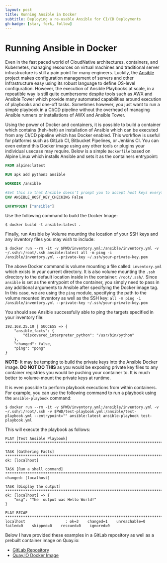 ```yaml
---
layout: post
title: Running Ansible in Docker
subtitle: Deploying a re-usable Ansible for CI/CD Deployments
gh-badge: [star, fork, follow]
---
```

# Running Ansible in Docker

Even in the fast paced world of CloudNative architectures, containers, and Kubernetes, managing resources on virtual machines and traditional server infrastructure is still a pain point for many engineers. Luckily, the [Ansible](https://ansible.com) project makes configuration management of servers and other Infrastructure easy using its robust language to define OS-level configuration.  However, the execution of Ansible Playbooks at scale, in a repeatible way is still quite cumbersome despite tools such as AWX and Ansible Tower which provide many automated capabilities around execution of playbooks and one-off tasks. Sometimes however, you just want to run a simple playbook in a CI/CD pipeline without the overhead of managing Ansible runners or installations of AWX and Ansible Tower. 

Using the power of Docker and containers, it is possible to build a container which contains (heh-heh) an installation of Ansible which can be executed from any CI/CD pipeline which has Docker enabled.   This workflow is useful for platforms such as GitLab CI, Bitbucket Pipelines, or Jenkins CI.  You can even extend this Docker image using any other tools or plugins your individual usecase may require. Below is a simple `Dockerfile` based on Alpine Linux which installs Ansible and sets it as the containers entrypoint: 

```Dockerfile
FROM alpine:latest

RUN apk add python3 ansible

WORKDIR /ansible

#Set this so that Ansible doesn't prompt you to accept host keys everytime it runs
ENV ANSIBLE_HOST_KEY_CHECKING False

ENTRYPOINT ["ansible"]
```

Use the following command to build the Docker Image: 

```shell
$ docker build -t ansible:latest .
```

Finally, run Ansible by Volume mounting the location of your SSH keys and any inventory files you may wish to include: 

```shell
$ docker run --rm -it -v $PWD/inventory.yml:/ansible/inventory.yml -v ~/.ssh/:/root/.ssh ansible:latest all -m ping -i /ansible/inventory.yml --private-key ~/.ssh/your-private-key.pem
```

The above Docker command is volume mounting a file called: `inventory.yml` which exists in your current directory. It is also volume mounting the `.ssh` directory to the default location inside in the container: `/root/.ssh/`. Since `ansible` is set as the entrypoint of the container, you simply need to pass in any additional arguments to Ansible after specifying the Docker image tag. In this case, we are using the `ping` module, specifying the path to the volume mounted inventory as well as the SSH key: `all -m ping -i /ansible/inventory.yml --private-key ~/.ssh/your-private-key.pem`

You should see Ansible successfully able to ping the targets specified in your inventory file: 

```
192.168.25.10 | SUCCESS => {
    "ansible_facts": {
        "discovered_interpreter_python": "/usr/bin/python"
    },
    "changed": false,
    "ping": "pong"
}
```

**NOTE:** It may be tempting to build the private keys into the Ansible Docker image.  **DO NOT DO THIS** as you would be exposing private key files to any container registries you would be pushing your container to. It is much better to volume-mount the private keys at runtime. 

It is even possible to perform playbook executions from within containers. For example, you can use the following command to run a playbook using the `ansible-playbook` command: 

```shell
$ docker run --rm -it -v $PWD/inventory.yml:/ansible/inventory.yml -v ~/.ssh/:/root/.ssh -v $PWD/test-playbook.yml:/ansible/test-playbook.yml --entrypoint="" ansible:latest ansible-playbook test-playbook.yml
```

This will execute the playbook as follows: 

```
PLAY [Test Ansible Playbook] ***************************************************************************************************************

TASK [Gathering Facts] *********************************************************************************************************************
ok: [localhost]

TASK [Run a shell command] *****************************************************************************************************************
changed: [localhost]

TASK [Display the output] ******************************************************************************************************************
ok: [localhost] => {
    "msg": "The  output was Hello World!"
}

PLAY RECAP *********************************************************************************************************************************
localhost                  : ok=3    changed=1    unreachable=0    failed=0    skipped=0    rescued=0    ignored=0
```

Below I have provided these examples in a GitLab repository as well as a prebuilt container image on Quay.io:

* [GitLab Repository](https://gitlab.com/arenzo/containerized-ansible)
* [Quay.IO Docker Image](https://quay.io/repository/aric49/ansible?tab=info)
